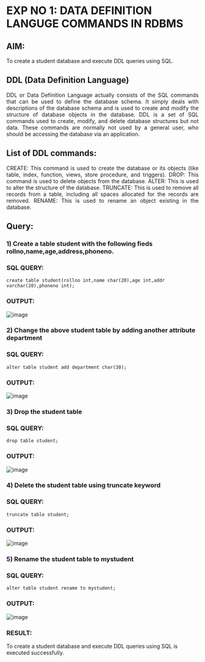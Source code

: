 # EXP NO 1: DATA DEFINITION LANGUGE COMMANDS IN RDBMS

## AIM:
To create a student database and execute DDL queries using SQL.


## DDL (Data Definition Language)
<div align="justify">
DDL or Data Definition Language actually consists of the SQL commands that can be used to define the database schema. It simply deals with descriptions of the database schema and is used to create and modify the structure of database objects in the database. DDL is a set of SQL commands used to create, modify, and delete database structures but not data. These commands are normally not used by a general user, who should be accessing the database via an application.
</div>
 
## List of DDL commands:
<div align="justify">
CREATE: This command is used to create the database or its objects (like table, index, function, views, store procedure, and triggers).
DROP: This command is used to delete objects from the database.
ALTER: This is used to alter the structure of the database.
TRUNCATE: This is used to remove all records from a table, including all spaces allocated for the records are removed.
RENAME: This is used to rename an object existing in the database.
</div>

## Query:
### 1) Create a table student with the following fieds rollno,name,age,address,phoneno.

### SQL QUERY: 
```
create table student(rollno int,name char(20),age int,addr varchar(20),phoneno int);

```
### OUTPUT:
![image](https://github.com/aryabaisakhiya/G2_DBMS/assets/119393645/37409832-0fa2-41a5-bd73-722cefc18172)


### 2) Change the above student table by adding another attribute department

### SQL QUERY: 
```
alter table student add department char(30);

```
### OUTPUT:
![image](https://github.com/aryabaisakhiya/G2_DBMS/assets/119393645/1da62af1-2eb6-46ee-8329-df34c79510c3)


### 3) Drop the student table
 
### SQL QUERY: 
```
drop table student;

```
### OUTPUT:
![image](https://github.com/aryabaisakhiya/G2_DBMS/assets/119393645/1f22489a-cb0a-40e8-a939-c722fc12257e)



### 4) Delete the student table using truncate keyword
### SQL QUERY: 
```
truncate table student;

```
### OUTPUT:
![image](https://github.com/aryabaisakhiya/G2_DBMS/assets/119393645/b11b169f-2eef-488c-b9f5-654b17f8571b)


### 5) Rename the student table to mystudent
### SQL QUERY: 
```
alter table student rename to mystudent;

```
### OUTPUT:
![image](https://github.com/aryabaisakhiya/G2_DBMS/assets/119393645/a2aa3686-d4b5-417a-a642-4506ba3f6864)


### RESULT:
To create a student database and execute DDL queries using SQL is executed successfully.
